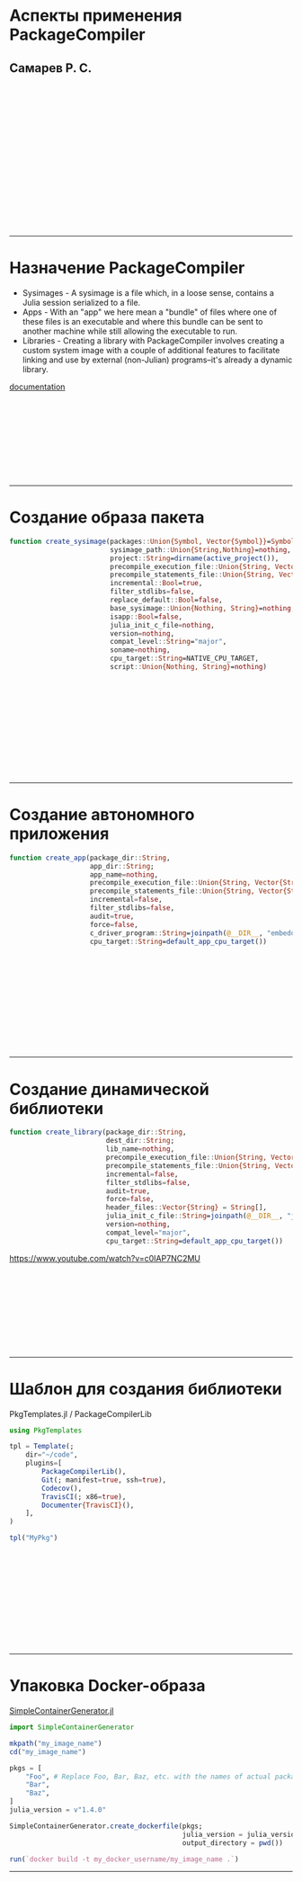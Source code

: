 # Аспекты применения PackageCompiler

## Самарев Р. С.

<br />
<br />
<br />
<br />
<br />
<br />
<br />
<br />
<br />
<br />
<br />
<br />
<br />
<br />
<br />

* * *

# Назначение PackageCompiler

* Sysimages - A sysimage is a file which, in a loose sense, contains a Julia session serialized to a file.
* Apps - With an "app" we here mean a "bundle" of files where one of these files is an executable and where this bundle can be sent to another machine while still allowing the executable to run.
* Libraries - Creating a library with PackageCompiler involves creating a custom system image with a couple of additional features to facilitate linking and use by external (non-Julian) programs–it's already a dynamic library.

[documentation](https://julialang.github.io/PackageCompiler.jl/dev/libs.html)
<br />
<br />
<br />
<br />
<br />
<br />
<br />
<br />
<br />
<br />

* * *

# Создание образа пакета

```julia
function create_sysimage(packages::Union{Symbol, Vector{Symbol}}=Symbol[];
                         sysimage_path::Union{String,Nothing}=nothing,
                         project::String=dirname(active_project()),
                         precompile_execution_file::Union{String, Vector{String}}=String[],
                         precompile_statements_file::Union{String, Vector{String}}=String[],
                         incremental::Bool=true,
                         filter_stdlibs=false,
                         replace_default::Bool=false,
                         base_sysimage::Union{Nothing, String}=nothing,
                         isapp::Bool=false,
                         julia_init_c_file=nothing,
                         version=nothing,
                         compat_level::String="major",
                         soname=nothing,
                         cpu_target::String=NATIVE_CPU_TARGET,
                         script::Union{Nothing, String}=nothing)
```
<br />
<br />
<br />
<br />
<br />
<br />
<br />
<br />
<br />
<br />

* * *

# Создание автономного приложения

```julia
function create_app(package_dir::String,
                    app_dir::String;
                    app_name=nothing,
                    precompile_execution_file::Union{String, Vector{String}}=String[],
                    precompile_statements_file::Union{String, Vector{String}}=String[],
                    incremental=false,
                    filter_stdlibs=false,
                    audit=true,
                    force=false,
                    c_driver_program::String=joinpath(@__DIR__, "embedding_wrapper.c"),
                    cpu_target::String=default_app_cpu_target())
```

<br />
<br />
<br />
<br />
<br />
<br />
<br />
<br />
<br />
<br />

* * *

# Создание динамической библиотеки

```julia
function create_library(package_dir::String,
                        dest_dir::String;
                        lib_name=nothing,
                        precompile_execution_file::Union{String, Vector{String}}=String[],
                        precompile_statements_file::Union{String, Vector{String}}=String[],
                        incremental=false,
                        filter_stdlibs=false,
                        audit=true,
                        force=false,
                        header_files::Vector{String} = String[],
                        julia_init_c_file::String=joinpath(@__DIR__, "julia_init.c"),
                        version=nothing,
                        compat_level="major",
                        cpu_target::String=default_app_cpu_target())
```

https://www.youtube.com/watch?v=c0IAP7NC2MU
<br />
<br />
<br />
<br />
<br />
<br />
<br />
<br />
<br />
<br />

* * *

# Шаблон для создания библиотеки

PkgTemplates.jl / PackageCompilerLib

```julia
using PkgTemplates

tpl = Template(;
    dir="~/code",
    plugins=[
        PackageCompilerLib(),
        Git(; manifest=true, ssh=true),
        Codecov(),
        TravisCI(; x86=true),
        Documenter{TravisCI}(),
    ],
)

tpl("MyPkg")
```
<br />
<br />
<br />
<br />
<br />
<br />
<br />
<br />
<br />
<br />

* * *

# Упаковка Docker-образа

[SimpleContainerGenerator.jl](https://github.com/JuliaContainerization/SimpleContainerGenerator.jl)
```julia
import SimpleContainerGenerator

mkpath("my_image_name")
cd("my_image_name")

pkgs = [
    "Foo", # Replace Foo, Bar, Baz, etc. with the names of actual packages that you want to use
    "Bar",
    "Baz",
]
julia_version = v"1.4.0"

SimpleContainerGenerator.create_dockerfile(pkgs;
                                           julia_version = julia_version,
                                           output_directory = pwd())

run(`docker build -t my_docker_username/my_image_name .`)
```

* * *
